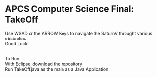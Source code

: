 # APCS Computer Science Final: TakeOff
Use WSAD or the ARROW Keys to navigate the SaturnV throught various obstacles. <br />
Good Luck! <br /> <br />

To Run: <br />
With Eclipse, download the repository <br />
Run TakeOff.java as the main as a Java Application
